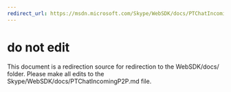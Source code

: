 ```yaml
---
redirect_url: https://msdn.microsoft.com/Skype/WebSDK/docs/PTChatIncomingP2P
---
```

# do not edit
This document is a redirection source for redirection to the WebSDK/docs/ folder. Please make all edits to the Skype/WebSDK/docs/PTChatIncomingP2P.md file.

